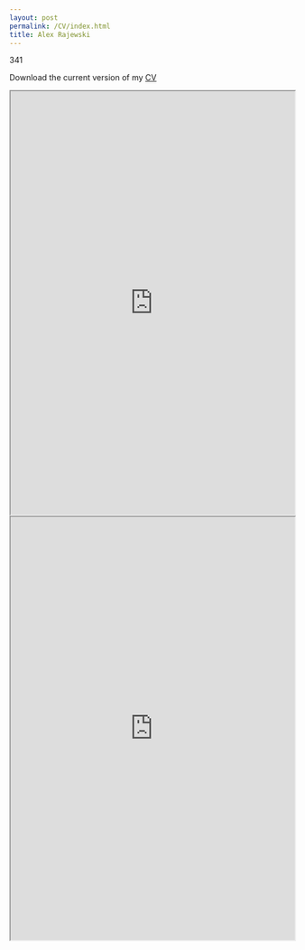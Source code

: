 ```yaml
---
layout: post
permalink: /CV/index.html
title: Alex Rajewski
---
```


341

Download the current version of my [CV](https://www.dropbox.com/s/8pfqzs33d9349i2/Rajewski_CV_Current.pdf?dl=1)
<iframe src="https://drive.google.com/file/d/0B2OBsIhk8AzDY2ZyeGVRVmdaZFU/preview" width="100%" height="750"></iframe>


<iframe src="https://www.dropbox.com/s/8pfqzs33d9349i2/Rajewski_CV_Current.pdf?dl=0" width="100%" height="750"></iframe>





